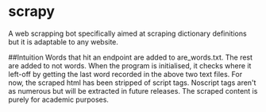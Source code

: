 # scrapy
A web scrapping bot specifically aimed at scraping dictionary definitions but it is adaptable to any website.

##Intuition
Words that hit an endpoint are added to are_words.txt. The rest are added to not words. 
When the program is initialised, it checks where it left-off by getting the last word recorded in the above two text files.
For now, the scraped html has been stripped of script tags. Noscript tags aren't as numerous but will be extracted in future releases.
The scraped content is purely for academic purposes.
